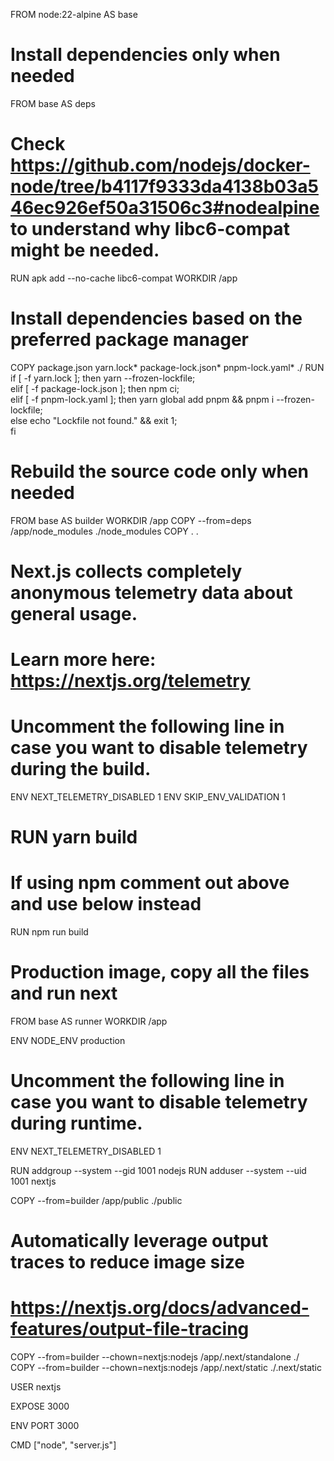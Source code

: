 FROM node:22-alpine AS base

# Install dependencies only when needed

FROM base AS deps

# Check https://github.com/nodejs/docker-node/tree/b4117f9333da4138b03a546ec926ef50a31506c3#nodealpine to understand why libc6-compat might be needed.

RUN apk add --no-cache libc6-compat
WORKDIR /app

# Install dependencies based on the preferred package manager

COPY package.json yarn.lock* package-lock.json* pnpm-lock.yaml\* ./
RUN \
 if [ -f yarn.lock ]; then yarn --frozen-lockfile; \
 elif [ -f package-lock.json ]; then npm ci; \
 elif [ -f pnpm-lock.yaml ]; then yarn global add pnpm && pnpm i --frozen-lockfile; \
 else echo "Lockfile not found." && exit 1; \
 fi

# Rebuild the source code only when needed

FROM base AS builder
WORKDIR /app
COPY --from=deps /app/node_modules ./node_modules
COPY . .

# Next.js collects completely anonymous telemetry data about general usage.

# Learn more here: https://nextjs.org/telemetry

# Uncomment the following line in case you want to disable telemetry during the build.

ENV NEXT_TELEMETRY_DISABLED 1
ENV SKIP_ENV_VALIDATION 1

# RUN yarn build

# If using npm comment out above and use below instead

RUN npm run build

# Production image, copy all the files and run next

FROM base AS runner
WORKDIR /app

ENV NODE_ENV production

# Uncomment the following line in case you want to disable telemetry during runtime.

ENV NEXT_TELEMETRY_DISABLED 1

RUN addgroup --system --gid 1001 nodejs
RUN adduser --system --uid 1001 nextjs

COPY --from=builder /app/public ./public

# Automatically leverage output traces to reduce image size

# https://nextjs.org/docs/advanced-features/output-file-tracing

COPY --from=builder --chown=nextjs:nodejs /app/.next/standalone ./
COPY --from=builder --chown=nextjs:nodejs /app/.next/static ./.next/static

USER nextjs

EXPOSE 3000

ENV PORT 3000

CMD ["node", "server.js"]
